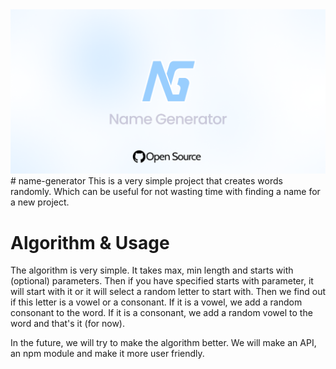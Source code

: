 <img src="./img/Thumbnail.png">
# name-generator
This is a very simple project that creates words randomly. Which can be useful for not wasting time with finding a name for a new project.

# Algorithm & Usage
The algorithm is very simple. It takes max, min length and starts with (optional) parameters. Then if you have specified starts with parameter, it will start with it or it will select a random letter to start with. Then we find out if this letter is a vowel or a consonant. If it is a vowel, we add a random consonant to the word. If it is a consonant, we add a random vowel to the word and that's it (for now).
<br />

In the future, we will try to make the algorithm better. We will make an API, an npm module and make it more user friendly.
